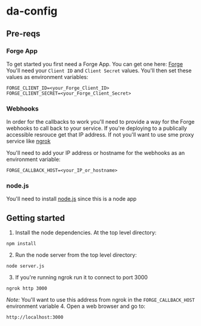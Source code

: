 # da-config

## Pre-reqs
### Forge App
To get started you first need a Forge App. You can get one here: [Forge](https://forge.autodesk.com)
You'll need your `Client ID` and `Client Secret` values. You'll then set these values as environment variables:
```
FORGE_CLIENT_ID=<your_Forge_Client_ID>
FORGE_CLIENT_SECRET=<your_Forge_Client_Secret>
```

### Webhooks
In order for the callbacks to work you'll need to provide a way for the Forge webhooks to call back to your service. If you're deploying to a publically accessible resrouce get that IP address. If not you'll want to use sme proxy service like [ngrok](https://ngrok.com)

You'll need to add your IP address or hostname for the webhooks as an environment variable:
```
FORGE_CALLBACK_HOST=<your_IP_or_hostname>
```

### node.js
You'll need to install [node.js](https://nodejs.org) since this is a node app

## Getting started
1. Install the node dependencies. At the top level directory:
```
npm install
```
2. Run the node server from the top level directory:
```
node server.js
```
3. If you're running ngrok run it to connect to port 3000
```
ngrok http 3000
```
*Note:* You'll want to use this address from ngrok in the `FORGE_CALLBACK_HOST` environment variable
4.  Open a web browser and go to:
```
http://localhost:3000
```
